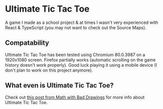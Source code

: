 # Ultimate Tic Tac Toe

A game I made as a school project & at times I wasn't very experienced with React & TypeScript (you may not want to check out the Source Maps).

## Compatability

Ultimate Tic Tac Toe has been tested using Chromium 80.0.3987 on a 1920x1080 screen. Firefox partially works (automatic scrolling on the game history doesn't work properly). Good luck playing it using a mobile device (I don't plan to work on this project anymore).

## What even is Ultimate Tic Tac Toe?

Check out [this post from Math with Bad Drawings](https://mathwithbaddrawings.com/2013/06/16/ultimate-tic-tac-toe/) for more info about Ultimate Tic Tac Toe.
